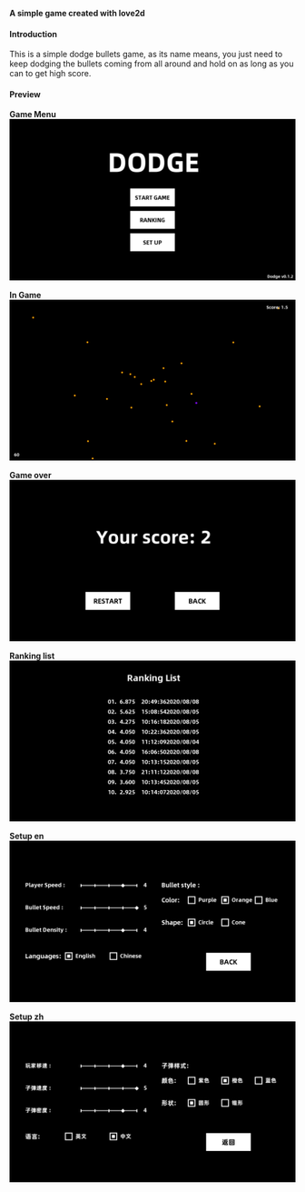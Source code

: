 **A simple game created with love2d**
#### Introduction
This is a simple dodge bullets game, as its name means, you just need to keep dodging the bullets coming from all around and hold on as long as you can to get high score.

#### Preview
**Game Menu**
![Game](https://github.com/Dtover/DodgeGame/blob/master/preview/Menu.png?raw=true)

**In Game**
![Game](https://github.com/Dtover/DodgeGame/blob/master/preview/Game.png?raw=true)

**Game over**
![Game](https://github.com/Dtover/DodgeGame/blob/master/preview/GameOver.png?raw=true)

**Ranking list**
![Game](https://github.com/Dtover/DodgeGame/blob/master/preview/Ranking.png?raw=true)

**Setup en**
![Game](https://github.com/Dtover/DodgeGame/blob/master/preview/Setup_en.png?raw=true)

**Setup zh**
![Game](https://github.com/Dtover/DodgeGame/blob/master/preview/Setup_zh.png?raw=true)
